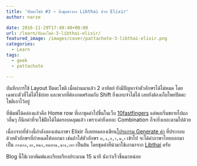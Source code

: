 ```yaml
---
title: 'ปัตตะโชติ #3 – ดึงชุดคำจาก Libthai ด้วย Elixir'
author: narze

date: 2016-11-29T17:49:40+00:00
url: /learn/ปัตตะโชติ-3-libthai-elixir/
featured_image: /images/cover/pattachote-3-libthai-elixir.png
categories:
  - Learn
tags:
  - geek
  - pattachote

---
```

บันทึกการใช้ Layout ปัตตะโชติ เมื่อผ่านมาแล้ว 2 อาทิตย์ ยังมีปัญหาจำตัวอักษรได้ไม่หมด โดยเฉพาะตัวที่ไม่ได้ใช้บ่อย และพวกที่ต้องกดพร้อมกับ Shift ยิ่งแทบจำไม่ได้ เลยยังต้องเก็บโพยปัตตะโชติเอาไว้อยู่

ที่พิมพ์ได้คล่องแล้วคือ Home row ที่เอาชุดคำไปขึ้นในเว็บ [10fastfingers][1] แต่พอเริ่มขยายไปแถวอื่นๆ ก็นึกคำที่จะใช้ฝึกได้ไม่ครอบคลุมแล้ว เพราะคำยิ่งเยอะ Combination ก็จะยิ่งเยอะตามไปด้วย

เนื่องจากที่ช่วงนี้กำลังลองเล่นภาษา Elixir ก็เลยทดลองเขียน[โปรแกรม Generate คำ][2] ที่ประกอบด้วยตัวอักษรที่กำหนดให้ออกมา เช่นถ้าใส่ตัวอักษร `ท,ง,ก,า,น,เ` เข้าไป จะได้คำภาษาไทยออกมา เป็น `กางเกง,งก,ทนง,ทนทาน,นาง,เทา` เป็นต้น โดยชุดคำที่นำมาใช้เอามาจาก [Libthai][3] ครับ

Blog นี้ใช้เวลาพิมพ์และเรียบเรียงประมาณ 15 นาที นับว่าเร็วขึ้นมาหน่อย

 [1]: https://10fastfingers.com/text/85665-Pattachote-Home-Row-ท-ง-ก-า-น-เ-ไ-ข
 [2]: https://gist.github.com/narze/942ddbeaada619c7e3a91f1af7a741ca
 [3]: https://github.com/tlwg/libthai/tree/master/data
